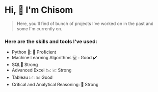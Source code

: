 <h1>Hi, 👋 I'm Chisom</h1>

> Here, you'll find of bunch of projects I've worked on in the past and some I'm currently on.



### Here are the skills and tools I've used:

- Python 🐍: :muscle: Proficient
- Machine Learning Algorithms 💻 : Good ✔️
- SQL:floppy_disk: Strong
- Advanced Excel 📉: :chart_with_upwards_trend: Strong
- Tableau 📈: :bar_chart: Good
- Critical and Analytical Reasoning: :brain: Strong

<!---
UChisom/UChisom is a ✨ special ✨ repository because its `README.md` (this file) appears on your GitHub profile.
You can click the Preview link to take a look at your changes.
--->
